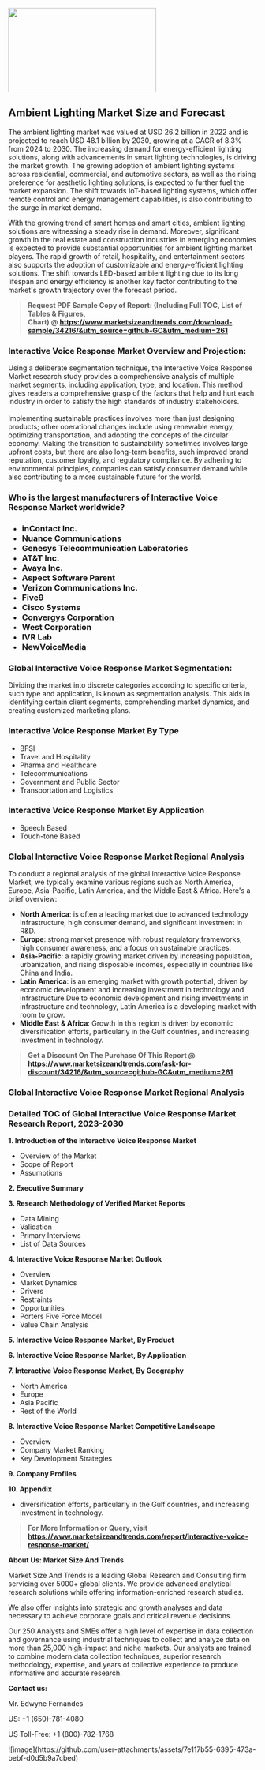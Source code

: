 <p><img class="alignnone size-medium wp-image-20088" src="https://ffe5etoiles.com/wp-content/uploads/2024/12/MST1-300x171.png" alt="" width="300" height="171" /></p><h2>Ambient Lighting Market Size and Forecast</h2><p>The ambient lighting market was valued at USD 26.2 billion in 2022 and is projected to reach USD 48.1 billion by 2030, growing at a CAGR of 8.3% from 2024 to 2030. The increasing demand for energy-efficient lighting solutions, along with advancements in smart lighting technologies, is driving the market growth. The growing adoption of ambient lighting systems across residential, commercial, and automotive sectors, as well as the rising preference for aesthetic lighting solutions, is expected to further fuel the market expansion. The shift towards IoT-based lighting systems, which offer remote control and energy management capabilities, is also contributing to the surge in market demand.</p><p>With the growing trend of smart homes and smart cities, ambient lighting solutions are witnessing a steady rise in demand. Moreover, significant growth in the real estate and construction industries in emerging economies is expected to provide substantial opportunities for ambient lighting market players. The rapid growth of retail, hospitality, and entertainment sectors also supports the adoption of customizable and energy-efficient lighting solutions. The shift towards LED-based ambient lighting due to its long lifespan and energy efficiency is another key factor contributing to the market's growth trajectory over the forecast period.</p></p><blockquote id="" class=""><strong>Request PDF Sample Copy of Report: (Including Full TOC, List of Tables &amp; Figures, Chart)&nbsp;@&nbsp;<strong><a href="https://www.marketsizeandtrends.com/download-sample/34216/&utm_source=github-GC&utm_medium=261" target="_blank">https://www.marketsizeandtrends.com/download-sample/34216/&utm_source=github-GC&utm_medium=261</a></strong></strong></blockquote><h3 id="" class="">Interactive Voice Response Market&nbsp;Overview and Projection:</h3><p id="" class="">Using a deliberate segmentation technique, the Interactive Voice Response Market research study provides a comprehensive analysis of multiple market segments, including application, type, and location. This method gives readers a comprehensive grasp of the factors that help and hurt each industry in order to satisfy the high standards of industry stakeholders. <br /> <br />Implementing sustainable practices involves more than just designing products; other operational changes include using renewable energy, optimizing transportation, and adopting the concepts of the circular economy. Making the transition to sustainability sometimes involves large upfront costs, but there are also long-term benefits, such improved brand reputation, customer loyalty, and regulatory compliance. By adhering to environmental principles, companies can satisfy consumer demand while also contributing to a more sustainable future for the world.</p><h3 id="" class="">Who is the largest manufacturers of&nbsp;Interactive Voice Response Market worldwide?</h3><h3 class=""><p><ul><li>inContact Inc. </li><li> Nuance Communications </li><li> Genesys Telecommunication Laboratories </li><li> AT&T Inc. </li><li> Avaya Inc. </li><li> Aspect Software Parent </li><li> Verizon Communications Inc. </li><li> Five9 </li><li> Cisco Systems </li><li> Convergys Corporation </li><li> West Corporation </li><li> IVR Lab </li><li> NewVoiceMedia</li></ul></p></h3><h3 id="" class="">Global&nbsp;Interactive Voice Response Market Segmentation:</h3><p id="" class="">Dividing the market into discrete categories according to specific criteria, such type and application, is known as segmentation analysis. This aids in identifying certain client segments, comprehending market dynamics, and creating customized marketing plans.</p><h3 id="" class="">Interactive Voice Response Market&nbsp;By Type</h3><p><p><ul><li>BFSI </li><li> Travel and Hospitality </li><li> Pharma and Healthcare </li><li> Telecommunications </li><li> Government and Public Sector </li><li> Transportation and Logistics</p></li></ul></p></p><h3 id="" class="">Interactive Voice Response Market&nbsp;By Application</h3><p class=""><p><ul><li>Speech Based </li><li> Touch-tone Based</li></ul></p></p><h3 id="" class="">Global Interactive Voice Response Market Regional Analysis</h3><p id="" class="">To conduct a regional analysis of the global Interactive Voice Response Market, we typically examine various regions such as North America, Europe, Asia-Pacific, Latin America, and the Middle East &amp; Africa. Here's a brief overview:</p><ul><li><strong>North America</strong>: is often a leading market due to advanced technology infrastructure, high consumer demand, and significant investment in R&amp;D.</li><li><strong>Europe</strong>: strong market presence with robust regulatory frameworks, high consumer awareness, and a focus on sustainable practices.</li><li><strong>Asia-Pacific</strong>: a rapidly growing market driven by increasing population, urbanization, and rising disposable incomes, especially in countries like China and India.</li><li><strong>Latin America</strong>: is an emerging market with growth potential, driven by economic development and increasing investment in technology and infrastructure.Due to economic development and rising investments in infrastructure and technology, Latin America is a developing market with room to grow.</li><li><strong>Middle East &amp; Africa</strong>: Growth in this region is driven by economic diversification efforts, particularly in the Gulf countries, and increasing investment in technology.</li></ul><blockquote id="" class=""><strong>Get a Discount On The Purchase Of This Report @ <strong><a href="https://www.marketsizeandtrends.com/ask-for-discount/34216/&utm_source=github-GC&utm_medium=261" target="_blank">https://www.marketsizeandtrends.com/ask-for-discount/34216/&utm_source=github-GC&utm_medium=261</a></strong></strong></blockquote><h3 id="" class="">Global Interactive Voice Response Market Regional Analysis</h3><h3 id="" class="">Detailed TOC of Global Interactive Voice Response Market Research Report, 2023-2030</h3><p id="" class=""><strong>1. Introduction of the Interactive Voice Response Market</strong></p><ul><li>Overview of the Market</li><li>Scope of Report</li><li>Assumptions</li></ul><p id="" class=""><strong>2. Executive Summary</strong></p><p id="" class=""><strong>3. Research Methodology of Verified Market Reports</strong></p><ul><li>Data Mining</li><li>Validation</li><li>Primary Interviews</li><li>List of Data Sources</li></ul><p id="" class=""><strong>4. Interactive Voice Response Market Outlook</strong></p><ul><li>Overview</li><li>Market Dynamics</li><li>Drivers</li><li>Restraints</li><li>Opportunities</li><li>Porters Five Force Model</li><li>Value Chain Analysis</li></ul><p id="" class=""><strong>5. Interactive Voice Response Market, By Product</strong></p><p id="" class=""><strong>6. Interactive Voice Response Market, By Application</strong></p><p id="" class=""><strong>7. Interactive Voice Response Market, By Geography</strong></p><ul><li>North America</li><li>Europe</li><li>Asia Pacific</li><li>Rest of the World</li></ul><p id="" class=""><strong>8. Interactive Voice Response Market Competitive Landscape</strong></p><ul><li>Overview</li><li>Company Market Ranking</li><li>Key Development Strategies</li></ul><p id="" class=""><strong>9. Company Profiles</strong></p><p id="" class=""><strong>10. Appendix</strong></p><ul><li>diversification efforts, particularly in the Gulf countries, and increasing investment in technology.</li></ul><blockquote id="" class=""><strong>For More Information or Query, visit <strong><strong><a href="https://www.marketsizeandtrends.com/report/interactive-voice-response-market/" target="_blank">https://www.marketsizeandtrends.com/report/interactive-voice-response-market/</a></strong></strong></strong></blockquote><p id="" class=""><strong>About Us: Market Size And Trends</strong></p><p id="" class="">Market Size And Trends is a leading Global Research and Consulting firm servicing over 5000+ global clients. We provide advanced analytical research solutions while offering information-enriched research studies.</p><p id="" class="">We also offer insights into strategic and growth analyses and data necessary to achieve corporate goals and critical revenue decisions.</p><p id="" class="">Our 250 Analysts and SMEs offer a high level of expertise in data collection and governance using industrial techniques to collect and analyze data on more than 25,000 high-impact and niche markets. Our analysts are trained to combine modern data collection techniques, superior research methodology, expertise, and years of collective experience to produce informative and accurate research.</p><p id="" class=""><strong>Contact us:</strong></p><p id="" class="">Mr. Edwyne Fernandes</p><p id="" class="">US: +1 (650)-781-4080</p><p id="" class="">US Toll-Free: +1 (800)-782-1768</p>
![image](https://github.com/user-attachments/assets/7e117b55-6395-473a-bebf-d0d5b9a7cbed)
